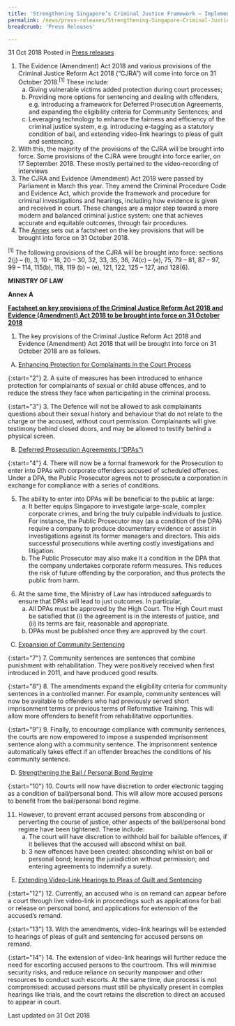 ```yaml
---
title: 'Strengthening Singapore’s Criminal Justice Framework – Implementation of Criminal Justice Reform Act 2018 and Evidence (Amendment) Act 2018 Provisions'
permalink: /news/press-releases/Strengthening-Singapore-Criminal-Justice-Framework-Implementation-of-Criminal-Justice-Reform-Act-2018-and-Evidence-Amendment-Act-2018-Provisions
breadcrumb: 'Press Releases'

---
```



31 Oct 2018 Posted in [Press releases](/news/press-releases)

<ol>
<li>The Evidence (Amendment) Act 2018 and various provisions of the Criminal Justice Reform Act 2018 (“CJRA”) will come into force on 31 October 2018.<sup>[1]</sup> These include:

<ol style="list-style-type: lower-alpha;">
<li>Giving vulnerable victims added protection during court processes;</li>
<li>Providing more options for sentencing and dealing with offenders, e.g. introducing a framework for Deferred Prosecution Agreements, and expanding the eligibility criteria for Community Sentences; and</li>
<li>Leveraging technology to enhance the fairness and efficiency of the criminal justice system, e.g. introducing e-tagging as a statutory condition of bail, and extending video-link hearings to pleas of guilt and sentencing.</li>
</ol>

</li>



<li>With this, the majority of the provisions of the CJRA will be brought into force. Some provisions of the CJRA were brought into force earlier, on 17 September 2018. These mostly pertained to the video-recording of interviews</li>

<li>The CJRA and Evidence (Amendment) Act 2018 were passed by Parliament in March this year. They amend the Criminal Procedure Code and Evidence Act, which provide the framework and procedure for criminal investigations and hearings, including how evidence is given and received in court. These changes are a major step toward a more modern and balanced criminal justice system: one that achieves accurate and equitable outcomes, through fair procedures.</li>

<li>The <u>Annex</u> sets out a factsheet on the key provisions that will be brought into force on 31 October 2018.</li>

</ol>

<sup>[1]</sup> The following provisions of the CJRA will be brought into force: sections 2(j) – (l), 3, 10 – 18, 20 – 30, 32, 33, 35, 36, 74(c) – (e), 75, 79 – 81, 87 – 97, 99 – 114, 115(b), 118, 119 (b) – (e), 121, 122, 125 – 127, and 128(6).

**MINISTRY OF LAW**

**Annex A**

**<u>Factsheet on key provisions of the Criminal Justice Reform Act 2018 and Evidence (Amendment) Act 2018 to be brought into force on 31 October 2018</u>** 

1. The key provisions of the Criminal Justice Reform Act 2018 and Evidence (Amendment) Act 2018 that will be brought into force on 31 October 2018 are as follows.


<ol style="list-style-type: upper-alpha">
<li><u>Enhancing Protection for Complainants in the Court Process</u></li>   
</ol>   


{:start="2"}
2. A suite of measures has been introduced to enhance protection for complainants of sexual or child abuse offences, and to reduce the stress they face when participating in the criminal process.

{:start="3"}
3. The Defence will not be allowed to ask complainants questions about their sexual history and behaviour that do not relate to the charge or the accused, without court permission. Complainants will give testimony behind closed doors, and may be allowed to testify behind a physical screen.



<ol style="list-style-type: upper-alpha" start="2">
<li><u>Deferred Prosecution Agreements (“DPAs”)</u></li>   
</ol>

{:start="4"}
4. There will now be a formal framework for the Prosecution to enter into DPAs with corporate offenders accused of scheduled offences. Under a DPA, the Public Prosecutor agrees not to prosecute a corporation in exchange for compliance with a series of conditions.

<ol start="5">
<li>The ability to enter into DPAs will be beneficial to the public at large:

<ol style="list-style-type: lower-alpha;">
<li>It better equips Singapore to investigate large-scale, complex corporate crimes, and bring the truly culpable individuals to justice. For instance, the Public Prosecutor may (as a condition of the DPA) require a company to produce documentary evidence or assist in investigations against its former managers and directors. This aids successful prosecutions while averting costly investigations and litigation.</li>
   
<li>The Public Prosecutor may also make it a condition in the DPA that the company undertakes corporate reform measures. This reduces the risk of future offending by the corporation, and thus protects the public from harm.</li>
</ol>
</li>
</ol>


<ol start="6">
<li>At the same time, the Ministry of Law has introduced safeguards to ensure that DPAs will lead to just outcomes. In particular,

<ol style="list-style-type: lower-alpha;">
<li> All DPAs must be approved by the High Court. The High Court must be satisfied that (i) the agreement is in the interests of justice, and (ii) its terms are fair, reasonable and appropriate.</li>
<li> DPAs must be published once they are approved by the court.</li>
</ol>
</li>
</ol>


<ol start="3" style="list-style-type: upper-alpha">
<li><u>Expansion of Community Sentencing</u></li>   
</ol>   



{:start="7"}
7. Community sentences are sentences that combine punishment with rehabilitation. They were positively received when first introduced in 2011, and have produced good results.

{:start="8"}
8. The amendments expand the eligibility criteria for community sentences in a controlled manner. For example, community sentences will now be available to offenders who had previously served short imprisonment terms or previous terms of Reformative Training. This will allow more offenders to benefit from rehabilitative opportunities.

{:start="9"}
9. Finally, to encourage compliance with community sentences, the courts are now empowered to impose a suspended imprisonment sentence along with a community sentence. The imprisonment sentence automatically takes effect if an offender breaches the conditions of his community sentence.

<ol start="4" style="list-style-type: upper-alpha">
<li><u>Strengthening the Bail / Personal Bond Regime</u></li>
</ol>

{:start="10"}
10. Courts will now have discretion to order electronic tagging as a condition of bail/personal bond. This will allow more accused persons to benefit from the bail/personal bond regime.

<ol start="11">
<li>However, to prevent errant accused persons from absconding or perverting the course of justice, other aspects of the bail/personal bond regime have been tightened. These include:

<ol style="list-style-type: lower-alpha;">
<li> The court will have discretion to withhold bail for bailable offences, if it believes that the accused will abscond whilst on bail. </li>

<li> 3 new offences have been created: absconding whilst on bail or personal bond; leaving the jurisdiction without permission; and entering agreements to indemnify a surety. </li>
</ol>
</li>
</ol>

<ol start="5" style="list-style-type: upper-alpha">
<li><u>Extending Video-Link Hearings to Pleas of Guilt and Sentencing</u></li>
</ol>

{:start="12"}
12. Currently, an accused who is on remand can appear before a court through live video-link in proceedings such as applications for bail or release on personal bond, and applications for extension of the accused’s remand.

{:start="13"}
13. With the amendments, video-link hearings will be extended to hearings of pleas of guilt and sentencing for accused persons on remand.

{:start="14"}
14. The extension of video-link hearings will further reduce the need for escorting accused persons to the courtroom. This will minimise security risks, and reduce reliance on security manpower and other resources to conduct such escorts. At the same time, due process is not compromised: accused persons must still be physically present in complex hearings like trials, and the court retains the discretion to direct an accused to appear in court.





<p class="right-side-updated">Last updated on 31 Oct 2018</p>

